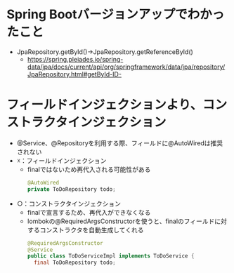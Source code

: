 # Spring Bootバージョンアップでわかったこと
- JpaRepository.getById()→JpaRepository.getReferenceById()
  - https://spring.pleiades.io/spring-data/jpa/docs/current/api/org/springframework/data/jpa/repository/JpaRepository.html#getById-ID-

# フィールドインジェクションより、コンストラクタインジェクション
- @Service、@Repositoryを利用する際、フィールドに@AutoWiredは推奨されない
- ☓：フィールドインジェクション
  - finalではないため再代入される可能性がある
    ```java
    @AutoWired
    private ToDoRepository todo;
    ```
- ○：コンストラクタインジェクション
  - finalで宣言するため、再代入ができなくなる
  - lombokの@RequiredArgsConstructorを使うと、finalのフィールドに対するコンストラクタを自動生成してくれる
    ```java
    @RequiredArgsConstructor
    @Service
    public class ToDoServiceImpl implements ToDoService {
      final ToDoRepository todo;
    ```
